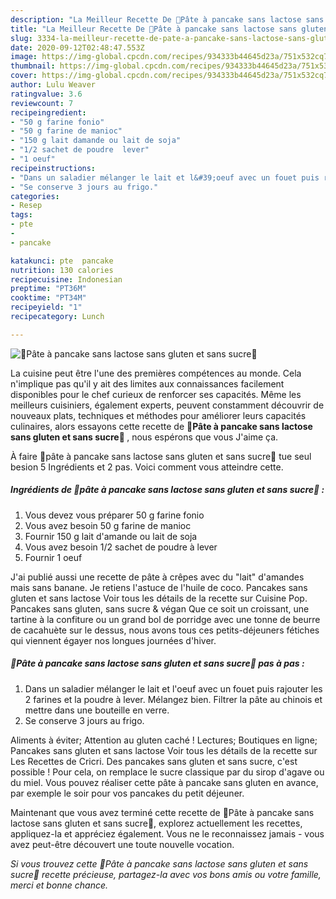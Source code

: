 ```yaml
---
description: "La Meilleur Recette De 🥞Pâte à pancake sans lactose sans gluten et sans sucre🥞"
title: "La Meilleur Recette De 🥞Pâte à pancake sans lactose sans gluten et sans sucre🥞"
slug: 3334-la-meilleur-recette-de-pate-a-pancake-sans-lactose-sans-gluten-et-sans-sucre
date: 2020-09-12T02:48:47.553Z
image: https://img-global.cpcdn.com/recipes/934333b44645d23a/751x532cq70/🥞pate-a-pancake-sans-lactose-sans-gluten-et-sans-sucre🥞-photo-principale-de-la-recette.jpg
thumbnail: https://img-global.cpcdn.com/recipes/934333b44645d23a/751x532cq70/🥞pate-a-pancake-sans-lactose-sans-gluten-et-sans-sucre🥞-photo-principale-de-la-recette.jpg
cover: https://img-global.cpcdn.com/recipes/934333b44645d23a/751x532cq70/🥞pate-a-pancake-sans-lactose-sans-gluten-et-sans-sucre🥞-photo-principale-de-la-recette.jpg
author: Lulu Weaver
ratingvalue: 3.6
reviewcount: 7
recipeingredient:
- "50 g farine fonio"
- "50 g farine de manioc"
- "150 g lait damande ou lait de soja"
- "1/2 sachet de poudre  lever"
- "1 oeuf"
recipeinstructions:
- "Dans un saladier mélanger le lait et l&#39;oeuf avec un fouet puis rajouter les 2 farines et la poudre à lever. Mélangez bien. Filtrer la pâte au chinois et mettre dans une bouteille en verre."
- "Se conserve 3 jours au frigo."
categories:
- Resep
tags:
- pte
- 
- pancake

katakunci: pte  pancake 
nutrition: 130 calories
recipecuisine: Indonesian
preptime: "PT36M"
cooktime: "PT34M"
recipeyield: "1"
recipecategory: Lunch

---
```



![🥞Pâte à pancake sans lactose sans gluten et sans sucre🥞](https://img-global.cpcdn.com/recipes/934333b44645d23a/751x532cq70/🥞pate-a-pancake-sans-lactose-sans-gluten-et-sans-sucre🥞-photo-principale-de-la-recette.jpg)

La cuisine peut être l'une des premières compétences au monde. Cela n'implique pas qu'il y ait des limites aux connaissances facilement disponibles pour le chef curieux de renforcer ses capacités. Même les meilleurs cuisiniers, également experts, peuvent constamment découvrir de nouveaux plats, techniques et méthodes pour améliorer leurs capacités culinaires, alors essayons cette recette de <strong> 🥞Pâte à pancake sans lactose sans gluten et sans sucre🥞 </strong>, nous espérons que vous J'aime ça.

<!--inarticleads1-->

À faire 🥞pâte à pancake sans lactose sans gluten et sans sucre🥞 tue seul besion 5 Ingrédients et 2 pas. Voici comment vous atteindre cette.

##### Ingrédients de 🥞pâte à pancake sans lactose sans gluten et sans sucre🥞 :

1. Vous devez vous préparer 50 g farine fonio
1. Vous avez besoin 50 g farine de manioc
1. Fournir 150 g lait d&#39;amande ou lait de soja
1. Vous avez besoin 1/2 sachet de poudre à lever
1. Fournir 1 oeuf


J&#39;ai publié aussi une recette de pâte à crêpes avec du &#34;lait&#34; d&#39;amandes mais sans banane. Je retiens l&#39;astuce de l&#39;huile de coco. Pancakes sans gluten et sans lactose Voir tous les détails de la recette sur Cuisine Pop. Pancakes sans gluten, sans sucre &amp; végan Que ce soit un croissant, une tartine à la confiture ou un grand bol de porridge avec une tonne de beurre de cacahuète sur le dessus, nous avons tous ces petits-déjeuners fétiches qui viennent égayer nos longues journées d&#39;hiver. 

<!--inarticleads2-->

##### 🥞Pâte à pancake sans lactose sans gluten et sans sucre🥞 pas à pas :

1. Dans un saladier mélanger le lait et l&#39;oeuf avec un fouet puis rajouter les 2 farines et la poudre à lever. Mélangez bien. Filtrer la pâte au chinois et mettre dans une bouteille en verre.
1. Se conserve 3 jours au frigo.


Aliments à éviter; Attention au gluten caché ! Lectures; Boutiques en ligne; Pancakes sans gluten et sans lactose Voir tous les détails de la recette sur Les Recettes de Cricri. Des pancakes sans gluten et sans sucre, c&#39;est possible ! Pour cela, on remplace le sucre classique par du sirop d&#39;agave ou du miel. Vous pouvez réaliser cette pâte à pancake sans gluten en avance, par exemple le soir pour vos pancakes du petit déjeuner. 

<!--inarticleads1-->

<p>
Maintenant que vous avez terminé cette recette de 🥞Pâte à pancake sans lactose sans gluten et sans sucre🥞, explorez actuellement les recettes, appliquez-la et appréciez également. Vous ne le reconnaissez jamais - vous avez peut-être découvert une toute nouvelle vocation.
</p>

<p>
<i>Si vous trouvez cette 🥞Pâte à pancake sans lactose sans gluten et sans sucre🥞 recette précieuse, partagez-la avec vos bons amis ou votre famille, merci et bonne chance.</i>
</p>
